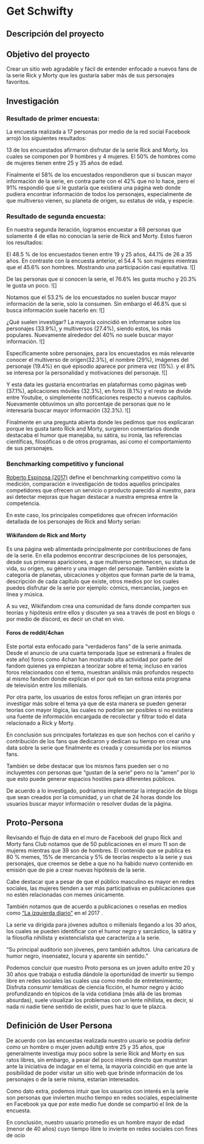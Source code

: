 ﻿# Get Schwifty

## Descripción del proyecto

## Objetivo del proyecto
Crear un sitio web agradable y fácil de entender enfocado a nuevos fans de la serie Rick y Morty que les gustaría saber más de sus personajes favoritos.

## Investigación

### Resultado de primer encuesta:
La encuesta realizada a 17 personas por medio de la red social Facebook arrojó los siguientes resultados:

13 de los encuestados afirmaron disfrutar de la serie Rick and Morty, los cuales se componen por 9 hombres y 4 mujeres. El 50% de hombres como de mujeres tienen entre 25 y 35 años de edad.

Finalmente el 58% de los encuestados respondieron que si buscan mayor información de la serie, en contra parte con el 42% que no lo hace, pero el 91% respondió que sí le gustaría que existiera una página web donde pudiera encontrar información de todos los personajes, especialmente de que multiverso vienen, su planeta de origen, su estatus de vida, y especie.

### Resultado de segunda encuesta:
En nuestra segunda iteración, logramos encuestar a 68 personas que solamente 4 de ellas no conocían la serie de Rick and Morty. Estos fueron los resultados:

El 48.5 % de los encuestados tienen entre 19 y 25 años, 44.1% de 26 a 35 años. En contraste con la encuesta anterior, el 54.4 % son mujeres mientras que el 45.6% son hombres. Mostrando una participación casi equitativa.
![]

De las personas que si conocen la serie, el 76.6% les gusta mucho y 20.3% le gusta un poco.
![]

Notamos que el 53.2% de los encuestados no suelen buscar mayor información de la serie, solo la consumen. Sin embargo el 46.8% que si busca información suele hacerlo en: 
![] 

¿Qué suelen investigar? La mayoría coincidió en informarse sobre los personajes (33.9%), y  multiversos (27.4%),  siendo estos, los más populares. Nuevamente alrededor del 40% no suele buscar mayor información.
![]

Específicamente sobre personajes, para los encuestados es más relevante conocer el multiverso de origen(32.3%), el nombre (29%), imágenes del personaje (19.4%) en qué episodio aparece por primera vez (15%). y el 8% se interesa por la personalidad y  motivaciones del personaje.
![]

Y esta data les gustaría encontrarlas en plataformas como páginas web (37.1%),  aplicaciones móviles (32.3%),  en foros (8.1%) y el resto se divide entre Youtube,  o simplemente notificaciones respecto a nuevos capítulos. Nuevamente obtuvimos un alto porcentaje de personas que no le interesaría buscar mayor información (32.3%).
![]

Finalmente en una pregunta abierta donde les pedimos que nos explicaran porque les gusta tanto Rick and Morty, surgieron comentarios donde destacaba el humor que manejaba, su sátira, su ironía, las referencias científicas, filosóficas o de otros programas, así como el comportamiento de sus personajes. 

### Benchmarking competitivo y funcional
[Roberto Espinosa (2017)]([https://robertoespinosa.es/2017/05/13/benchmarking-que-es-tipos-ejemplos/](https://robertoespinosa.es/2017/05/13/benchmarking-que-es-tipos-ejemplos/)) define el benchmarking competitivo como la medición, comparación e investigación de todos aquellos principales competidores que ofrecen un servicio o producto parecido al nuestro, para así detectar mejoras que hagan destacar a nuestra empresa entre la competencia.

En este caso, los principales competidores que ofrecen información detallada de los personajes de Rick and Morty serían:

#### Wikifandom de Rick and Morty

Es una página web alimentada principalmente por contribuciones de fans de la serie. En ella podemos encontrar descripciones de los personajes, desde sus primeras apariciones, a que multiverso pertenecen, su status de vida, su origen, su género y una imagen del personaje. También existe la categoría de planetas, ubicaciones y objetos que forman parte de la trama, descripción de cada capítulo que existe, otros medios por los cuales puedes disfrutar de la serie por ejemplo: cómics, mercancías, juegos en línea y música.

A su vez, Wikifandom crea una comunidad de fans donde comparten sus teorías y hipótesis entre ellos y discuten ya sea a través de post en blogs o por medio de discord, es decir un chat en vivo.

#### Foros de reddit/4chan

Este portal esta enfocado para “verdaderos fans” de la serie animada. Desde el anuncio de una cuarta temporada (que se estrenará a finales de este año) foros como 4chan han mostrado alta actividad por parte del fandom quienes ya empiezan a teorizar sobre el tema; incluso en varios foros relacionados con el tema, muestran análisis más profundos respecto al mismo fandom donde explican el por qué es tan exitosa esta programa de televisión entre los millenials.

Por otra parte, los usuarios de estos foros reflejan un gran interés por investigar más sobre el tema ya que de esta manera se pueden generar teorías con mayor lógica, las cuales no podrían ser posibles si no existiera una fuente de información encargada de recolectar y filtrar todo el data relacionado a Rick y Morty.

En conclusión sus principales fortalezas es que son hechos con el cariño y contribución de los fans que dedicaron y dedican su tiempo en crear una data sobre la serie que finalmente es creada y consumida por los mismos fans.

También se debe destacar que los mismos fans pueden ser o no incluyentes con personas que “gustan de la serie” pero no la “amen” por lo que esto puede generar espacios hostiles para diferentes públicos.

De acuerdo a lo investigado, podríamos implementar la integración de blogs que sean creados por la comunidad, y un chat de 24 horas donde los usuarios buscar mayor información o resolver dudas de la página.

## Proto-Persona
Revisando el flujo de data en el muro de Facebook del grupo Rick and Morty fans Club notamos que de 50 publicaciones en el muro 11 son de mujeres mientras que 39 son de hombres. El contenido que se publica es 80 % memes, 15% de mercancía y 5% de teorías respecto a la serie y sus personajes, que creemos se debe a que no ha habido nuevo contenido en emisión que de pie a crear nuevas hipótesis de la serie.

Cabe destacar que a pesar de que el público masculino es mayor en redes sociales, las mujeres tienden a ser más participativas en publicaciones que no estén relacionadas con memes únicamente. 

También notamos que de acuerdo a publicaciones o reseñas en medios como [“La izquierda diario”](https://www.laizquierdadiario.mx/Rick-and-Morty-una-caricatura-mas-seria-de-lo-que-parece) en el 2017 .

La serie va dirigida para jóvenes adultos o millenials llegando a los 30 años, los cuales se pueden identificar con el humor negro y sarcástico, la sátira y la filosofía nihilista y existencialista que caracteriza a la serie.

“Su principal auditorio son jóvenes, pero también adultos. Una caricatura de humor negro, insensatez, locura y aparente sin sentido.”

Podemos concluir que nuestro Proto persona es un joven adulto entre 20 y 30 años que trabaja o estudia dándole la oportunidad de invertir su tiempo libre en redes sociales las cuales usa como medio de entretenimiento; Disfruta consumir temáticas de ciencia ficción, el humor negro y ácido profundizando en tópicos de la vida cotidiana (más allá de las bromas absurdas), suele visualizar los problemas con un lente nihilista, es decir, si nada ni nadie tiene sentido de existir, pues haz lo que te plazca.

## Definición de User Persona

De acuerdo con las encuestas realizada nuestro usuario se podría definir como un hombre  o mujer joven adult@ entre 25 y 35 años, que generalmente investiga muy poco sobre la serie Rick and Morty en sus ratos libres, sin embargo, a pesar del poco interés directo que muestran ante la iniciativa de indagar en el tema, la mayoría coincidió en que ante la posibilidad de poder visitar un sitio web que brinde información de los personajes o de la serie misma, estarían interesados.

Como dato extra, podemos intuir que los usuarios con interés en la serie son personas que invierten mucho tiempo en redes sociales, especialmente en Facebook ya que por este medio fue donde se compartió el link de la encuesta.

En conclusión, nuestro usuario promedio es un hombre mayor de edad (menor de 40 años) cuyo tiempo libre lo invierte en redes sociales con fines de ocio
